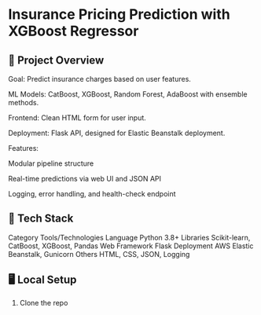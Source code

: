 # Insurance Pricing Prediction with XGBoost Regressor

## 🚀 Project Overview
Goal: Predict insurance charges based on user features.

ML Models: CatBoost, XGBoost, Random Forest, AdaBoost with ensemble methods.

Frontend: Clean HTML form for user input.

Deployment: Flask API, designed for Elastic Beanstalk deployment.

Features:

Modular pipeline structure

Real-time predictions via web UI and JSON API

Logging, error handling, and health-check endpoint

## 🧠 Tech Stack
Category	Tools/Technologies
Language	Python 3.8+
Libraries	Scikit-learn, CatBoost, XGBoost, Pandas
Web Framework	Flask
Deployment	AWS Elastic Beanstalk, Gunicorn
Others	HTML, CSS, JSON, Logging

## 🖥️ Local Setup
1. Clone the repo

